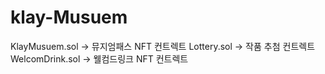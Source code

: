 # klay-Musuem

KlayMusuem.sol -> 뮤지엄패스 NFT 컨트렉트
Lottery.sol  -> 작품 추첨 컨트렉트
WelcomDrink.sol -> 웰컴드링크 NFT 컨트렉트
